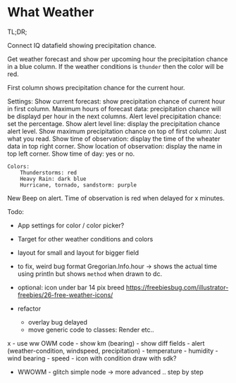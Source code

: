 # What Weather

TL;DR;

Connect IQ datafield showing precipitation chance.

Get weather forecast and show per upcoming hour the precipitation chance in a blue column.
If the weather conditions is `thunder` then the color will be red.

First column shows precipitation chance for the current hour.

Settings:
	Show current forecast: show precipitation chance of current hour in first column.
	Maximum hours of forecast data: precipitation chance will be displayd per hour in the next columns.
	Alert level precipitation chance: set the percentage.
	Show alert level line: display the precipitation chance alert level.
	Show maximum precipitation chance on top of first column: Just what you read.
	Show time of observation: display the time of the wheater data in top right corner.
	Show location of observation: display the name in top left corner.
	Show time of day: yes or no.	

	Colors:
		Thunderstorms: red
		Heavy Rain: dark blue
		Hurricane, tornado, sandstorm: purple 
		    		       
New
	Beep on alert.
	Time of observation is red when delayed for x minutes.
	
Todo:
 - App settings for color / color picker?
 - Target for other weather conditions and colors
 - layout for small and layout for bigger field  
 - to fix, weird bug format Gregorian.Info.hour -> shows the actual time using println but shows `method` when drawn to dc.

- optional: icon under bar 14 pix breed
	https://freebiesbug.com/illustrator-freebies/26-free-weather-icons/
- refactor
	- overlay bug delayed
	- move generic code to classes: Render etc..

x - use ww OWM code
	- show km (bearing)
	- show diff fields
	- alert (weather-condition, windspeed, precipitation)
	- temperature
	- humidity
	- wind bearing
	- speed 
	- icon with condition draw with sdk?

- WWOWM - glitch simple node -> more advanced .. step by step